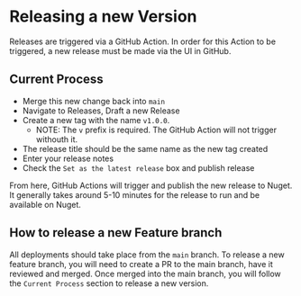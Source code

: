 # Releasing a new Version

Releases are triggered via a GitHub Action. In order for this Action to be triggered, a new release must be made via the UI in GitHub.

## Current Process

- Merge this new change back into `main`
- Navigate to Releases, Draft a new Release
- Create a new tag with the name `v1.0.0`.
  - NOTE: The `v` prefix is required. The GitHub Action will not trigger withouth it.
- The release title should be the same name as the new tag created
- Enter your release notes
- Check the `Set as the latest release` box and publish release

From here, GitHub Actions will trigger and publish the new release to Nuget. It generally takes around 5-10 minutes for the release to run and be available
on Nuget.

## How to release a new Feature branch

All deployments should take place from the `main` branch. To release a new feature branch, you will need to create a PR to the main branch, have it reviewed and merged. Once merged into the
main branch, you will follow the `Current Process` section to release a new version.
